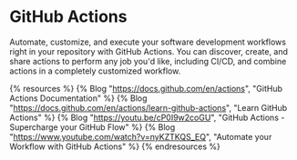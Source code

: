 # GitHub Actions

Automate, customize, and execute your software development workflows right in your repository with GitHub Actions. You can discover, create, and share actions to perform any job you'd like, including CI/CD, and combine actions in a completely customized workflow.

{% resources %}
  {% Blog "https://docs.github.com/en/actions", "GitHub Actions Documentation" %}
  {% Blog "https://docs.github.com/en/actions/learn-github-actions", "Learn GitHub Actions" %}
  {% Blog "https://youtu.be/cP0I9w2coGU", "GitHub Actions - Supercharge your GitHub Flow" %}
  {% Blog "https://www.youtube.com/watch?v=nyKZTKQS_EQ", "Automate your Workflow with GitHub Actions" %}
{% endresources %}
